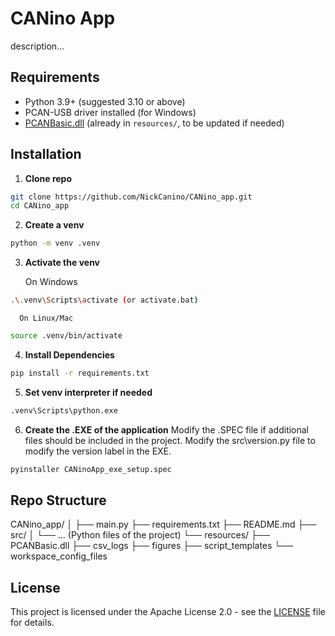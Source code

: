 # CANino App

description...

## Requirements

- Python 3.9+ (suggested 3.10 or above)
- PCAN-USB driver installed (for Windows)
- [PCANBasic.dll](resources/PCANBasic.dll) (already in `resources/`, to be updated if needed)

## Installation

1. **Clone repo**

```sh
git clone https://github.com/NickCanino/CANino_app.git
cd CANino_app
```

2. **Create a venv**

```sh
python -m venv .venv
```

3. **Activate the venv**

      On Windows
```sh
.\.venv\Scripts\activate (or activate.bat)
```

      On Linux/Mac
```sh
source .venv/bin/activate
```

4. **Install Dependencies**

```sh
pip install -r requirements.txt
```

5. **Set venv interpreter if needed**

```sh
.venv\Scripts\python.exe
```

6. **Create the .EXE of the application**
Modify the .SPEC file if additional files should be included in the project.
Modify the src\version.py file to modify the version label in the EXE.
```sh
pyinstaller CANinoApp_exe_setup.spec
```


## Repo Structure

CANino_app/
│
├── main.py
├── requirements.txt
├── README.md
├── src/
│   └── ... (Python files of the project)
└── resources/
    ├── PCANBasic.dll
    ├── csv_logs
    ├── figures
    ├── script_templates
    └── workspace_config_files

## License

This project is licensed under the Apache License 2.0 - see the [LICENSE](LICENSE) file for details.